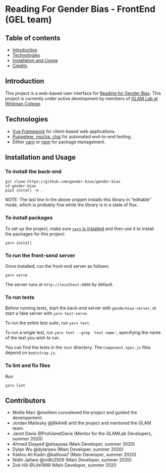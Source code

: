 # Reading For Gender Bias - FrontEnd (GEL team)
## Table of contents 
* [Introduction](#Introduction)
* [Technologies](#Technologies)
* [Installation and Usage](#Installation) 
* [Credits](#Credits) 


## Introduction
This project is a web-based user interface for [Reading for Gender Bias](https://github.com/glam-lab/gender-bias). 
This project is currently under active development by members of [GLAM Lab at Whitman College](https://github.com/orgs/glam-lab/). 

## Technologies
* [Vue Framework](https://vuejs.org/v2/guide/#:~:text=Vue%20(pronounced%20%2Fvju%CB%90%2F%2C,up%20to%20be%20incrementally%20adoptable)) for client-based web applications.
* [Puppeteer, mocha, chai](https://medium.com/@ankit_m/ui-testing-with-puppeteer-and-mocha-part-1-getting-started-b141b2f9e21) for automated end-to-end testing. 
* Either [yarn](https://classic.yarnpkg.com/en/docs/) or [npm](https://docs.npmjs.com/) for package management.

## Installation and Usage

### To install the back-end 
```
git clone https://github.com/gender-bias/gender-bias
cd gender-bias
pip3 install -e .
```
NOTE: The last line in the above snippet installs this library in "editable" mode, which is probably fine while the library is in a state of flux.

### To install packages 
To set up the project, make sure [`yarn` is installed](https://classic.yarnpkg.com/en/docs/install/#mac-stable) and then use it to install the packages for this project:
```
yarn install
```

### To run the front-send server
Once installed, run the front-end server as follows:

```
yarn serve 
```

The server runs at `http://localhost:8080` by default.

### To run tests

Before running tests, start the back-end server with `genderbias-server`, or start a fake server with `yarn test-serve`.

To run the entire test suite, run `yarn test`.

To run a single test, run `yarn test --grep 'test name'`, specifying the name of the test you wish to run.

You can find the tests in the `test` directory. The `Component.spec.js` files depend on `bootstrap.js`.

### To lint and fix files
Run 
```
yarn lint
```

## Contributors
- Mollie Marr @molliem conceieved the project and guided the developement.
- Jordan Matlesky @j6k4m8 artd the project and mentored the GLAM team.
- Janet Davis @ProfJanetDavis (Mentor for the GLAMLab Developers, summer 2020)
- Ahmed Elsayed @elsayeaa (Main Developer, summer 2020)
- Dylan Wu @dylanjwu (Main Developer, summer 2020)
-  Kalilou Ali Kadiri @kaliloua7 (Main Developer, summer 2020)
- Nidhi Jaltare @nidhi2509 (Main Developer, summer 2020)
- Zoë Hill @Life1999 (Main Developer, summer 2020
